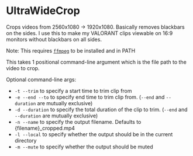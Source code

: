 # UltraWideCrop

Crops videos from 2560x1080 -> 1920x1080. Basically removes blackbars on the sides. I use this to make my VALORANT clips viewable on 16:9 monitors without blackbars on all sides.

Note: This requires [`ffmpeg`](https://www.ffmpeg.org/) to be installed and in PATH

This takes 1 positional command-line argument which is the file path to the video to crop.

Optional command-line args:
- `-t --trim` to specify a start time to trim clip from
- `-e --end --to` to specify end time to trim clip from. (`--end` and `--duration` are mutually exclusive)
- `-d --duration` to specify the total duration of the clip to trim. (`--end` and `--duration` are mutually exclusive)
- `-n --name` to specify the output filename. Defaults to {filename}_cropped.mp4
- `-l --local` to specify whether the output should be in the current directory
- `-m --mute` to specify whether the output should be muted
